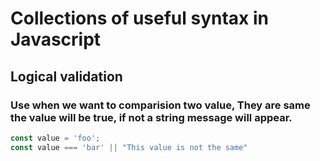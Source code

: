# Collections of useful syntax in Javascript

## Logical validation

### Use when we want to comparision two value, They are same the value will be true, if not a string message will appear. 
```javascript
const value = 'foo';
const value === 'bar' || "This value is not the same"
```